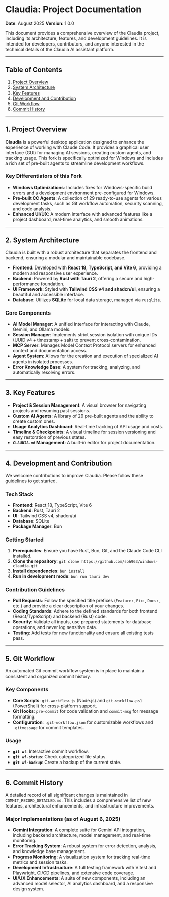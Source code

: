 # Claudia: Project Documentation

**Date**: August 2025
**Version**: 1.0.0

This document provides a comprehensive overview of the Claudia project, including its architecture, features, and development guidelines. It is intended for developers, contributors, and anyone interested in the technical details of the Claudia AI assistant platform.

---

## Table of Contents
1.  [Project Overview](#1-project-overview)
2.  [System Architecture](#2-system-architecture)
3.  [Key Features](#3-key-features)
4.  [Development and Contribution](#4-development-and-contribution)
5.  [Git Workflow](#5-git-workflow)
6.  [Commit History](#6-commit-history)

---

## 1. Project Overview

**Claudia** is a powerful desktop application designed to enhance the experience of working with Claude Code. It provides a graphical user interface (GUI) for managing AI sessions, creating custom agents, and tracking usage. This fork is specifically optimized for Windows and includes a rich set of pre-built agents to streamline development workflows.

### Key Differentiators of this Fork
- **Windows Optimizations**: Includes fixes for Windows-specific build errors and a development environment pre-configured for Windows.
- **Pre-built CC Agents**: A collection of 29 ready-to-use agents for various development tasks, such as Git workflow automation, security scanning, and code analysis.
- **Enhanced UI/UX**: A modern interface with advanced features like a project dashboard, real-time analytics, and smooth animations.

---

## 2. System Architecture

Claudia is built with a robust architecture that separates the frontend and backend, ensuring a modular and maintainable codebase.

- **Frontend**: Developed with **React 18, TypeScript, and Vite 6**, providing a modern and responsive user experience.
- **Backend**: Powered by **Rust with Tauri 2**, offering a secure and high-performance foundation.
- **UI Framework**: Styled with **Tailwind CSS v4 and shadcn/ui**, ensuring a beautiful and accessible interface.
- **Database**: Utilizes **SQLite** for local data storage, managed via `rusqlite`.

### Core Components
- **AI Model Manager**: A unified interface for interacting with Claude, Gemini, and Ollama models.
- **Session Manager**: Implements strict session isolation with unique IDs (UUID v4 + timestamp + salt) to prevent cross-contamination.
- **MCP Server**: Manages Model Context Protocol servers for enhanced context and documentation access.
- **Agent System**: Allows for the creation and execution of specialized AI agents in isolated processes.
- **Error Knowledge Base**: A system for tracking, analyzing, and automatically resolving errors.

---

## 3. Key Features

- **Project & Session Management**: A visual browser for navigating projects and resuming past sessions.
- **Custom AI Agents**: A library of 29 pre-built agents and the ability to create custom ones.
- **Usage Analytics Dashboard**: Real-time tracking of API usage and costs.
- **Timeline & Checkpoints**: A visual timeline for session versioning and easy restoration of previous states.
- **`CLAUDIA.md` Management**: A built-in editor for project documentation.

---

## 4. Development and Contribution

We welcome contributions to improve Claudia. Please follow these guidelines to get started.

### Tech Stack
- **Frontend**: React 18, TypeScript, Vite 6
- **Backend**: Rust, Tauri 2
- **UI**: Tailwind CSS v4, shadcn/ui
- **Database**: SQLite
- **Package Manager**: Bun

### Getting Started
1.  **Prerequisites**: Ensure you have Rust, Bun, Git, and the Claude Code CLI installed.
2.  **Clone the repository**: `git clone https://github.com/soh963/windows-claudia.git`
3.  **Install dependencies**: `bun install`
4.  **Run in development mode**: `bun run tauri dev`

### Contribution Guidelines
- **Pull Requests**: Follow the specified title prefixes (`Feature:`, `Fix:`, `Docs:`, etc.) and provide a clear description of your changes.
- **Coding Standards**: Adhere to the defined standards for both frontend (React/TypeScript) and backend (Rust) code.
- **Security**: Validate all inputs, use prepared statements for database operations, and never log sensitive data.
- **Testing**: Add tests for new functionality and ensure all existing tests pass.

---

## 5. Git Workflow

An automated Git commit workflow system is in place to maintain a consistent and organized commit history.

### Key Components
- **Core Scripts**: `git-workflow.js` (Node.js) and `git-workflow.ps1` (PowerShell) for cross-platform support.
- **Git Hooks**: `pre-commit` for code validation and `commit-msg` for message formatting.
- **Configuration**: `.git-workflow.json` for customizable workflows and `.gitmessage` for commit templates.

### Usage
- **`git wf`**: Interactive commit workflow.
- **`git wf-status`**: Check categorized file status.
- **`git wf-backup`**: Create a backup of the current state.

---

## 6. Commit History

A detailed record of all significant changes is maintained in `COMMIT_RECORD_DETAILED.md`. This includes a comprehensive list of new features, architectural enhancements, and infrastructure improvements.

### Major Implementations (as of August 6, 2025)
- **Gemini Integration**: A complete suite for Gemini API integration, including backend architecture, model management, and real-time monitoring.
- **Error Tracking System**: A robust system for error detection, analysis, and knowledge base management.
- **Progress Monitoring**: A visualization system for tracking real-time metrics and session tasks.
- **Development Infrastructure**: A full testing framework with Vitest and Playwright, CI/CD pipelines, and extensive code coverage.
- **UI/UX Enhancements**: A suite of new components, including an advanced model selector, AI analytics dashboard, and a responsive design system.
